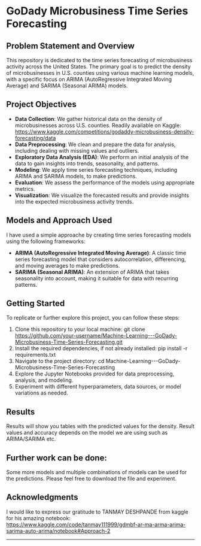# GoDady Microbusiness Time Series Forecasting

## Problem Statement and Overview
This repository is dedicated to the time series forecasting of microbusiness activity across the United States. The primary goal is to predict the density of microbusinesses in U.S. counties using various machine learning models, with a specific focus on ARIMA (AutoRegressive Integrated Moving Average) and SARIMA (Seasonal ARIMA) models.

## Project Objectives
- **Data Collection**: We gather historical data on the density of microbusinesses across U.S. counties. Readily available on Kaggle:
  https://www.kaggle.com/competitions/godaddy-microbusiness-density-forecasting/data
- **Data Preprocessing**: We clean and prepare the data for analysis, including dealing with missing values and outliers.
- **Exploratory Data Analysis (EDA)**: We perform an initial analysis of the data to gain insights into trends, seasonality, and patterns.
- **Modeling**: We apply time series forecasting techniques, including ARIMA and SARIMA models, to make predictions.
- **Evaluation**: We assess the performance of the models using appropriate metrics.
- **Visualization**: We visualize the forecasted results and provide insights into the expected microbusiness activity trends.

## Models and Approach Used
I have used a simple approache by creating time series forecasting models using the following frameworks:
- **ARIMA (AutoRegressive Integrated Moving Average)**: A classic time series forecasting model that considers autocorrelation, differencing, and moving averages to make predictions.
- **SARIMA (Seasonal ARIMA)**: An extension of ARIMA that takes seasonality into account, making it suitable for data with recurring patterns.

## Getting Started
To replicate or further explore this project, you can follow these steps:

1. Clone this repository to your local machine: git clone https://github.com/your-username/Machine-Learning---GoDady-Microbusiness-Time-Series-Forecasting.git
2. Install the required dependencies, if not already installed: pip install -r requirements.txt
3. Navigate to the project directory: cd Machine-Learning---GoDady-Microbusiness-Time-Series-Forecasting
4. Explore the Jupyter Notebooks provided for data preprocessing, analysis, and modeling.
5. Experiment with different hyperparameters, data sources, or model variations as needed.

## Results
Results will show you tables with the predicted values for the density. Result values and accuracy depends on the model we are using such as ARIMA/SARIMA etc.

## Further work can be done: 
Some more models and multiple combinations of models can be used for the predictions. Please feel free to download the file and experiment.

## Acknowledgments
I would like to express our gratitude to TANMAY DESHPANDE from kaggle for his amazing notebook:
https://www.kaggle.com/code/tanmay111999/gdmbf-ar-ma-arma-arima-sarima-auto-arima/notebook#Approach-2

---
